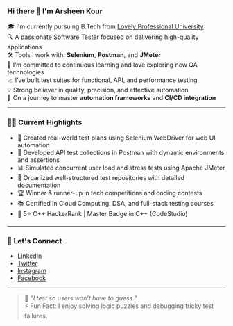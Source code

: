 ### Hi there 👋 I'm Arsheen Kour

🎓 I'm currently pursuing B.Tech from [Lovely Professional University](https://www.lpu.in)  
🔍 A passionate Software Tester focused on delivering high-quality applications  
🛠️ Tools I work with: **Selenium**, **Postman**, and **JMeter**  
🌱 I’m committed to continuous learning and love exploring new QA technologies  
📈 I’ve built test suites for functional, API, and performance testing  
💡 Strong believer in quality, precision, and effective automation  
🚀 On a journey to master **automation frameworks** and **CI/CD integration**

---

### 👩‍💻 Current Highlights

- 🧪 Created real-world test plans using Selenium WebDriver for web UI automation  
- 🔁 Developed API test collections in Postman with dynamic environments and assertions  
- 📊 Simulated concurrent user load and stress tests using Apache JMeter  
- 📂 Organized well-structured test repositories with detailed documentation  
- 🏆 Winner & runner-up in tech competitions and coding contests  
- 📚 Certified in Cloud Computing, DSA, and full-stack testing courses  
- 🌟 5⭐ C++ HackerRank | Master Badge in C++ (CodeStudio)

---

### 🔗 Let's Connect

- [LinkedIn](https://www.linkedin.com/in/arsheenkour/)
- [Twitter](https://twitter.com/arsheenkour)
- [Instagram](https://www.instagram.com/ak47raina/)
- [Facebook](https://www.facebook.com/ajeetraina)

---

> 💬 *“I test so users won’t have to guess.”*  
> ⚡ Fun Fact: I enjoy solving logic puzzles and debugging tricky test failures.


